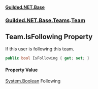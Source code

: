 #### [Guilded.NET.Base](Guilded_NET_Base.md 'Guilded.NET.Base')
### [Guilded.NET.Base.Teams](Guilded_NET_Base.md#Guilded_NET_Base_Teams 'Guilded.NET.Base.Teams').[Team](Team.md 'Guilded.NET.Base.Teams.Team')
## Team.IsFollowing Property
If this user is following this team.  
```csharp
public bool IsFollowing { get; set; }
```
#### Property Value
[System.Boolean](https://docs.microsoft.com/en-us/dotnet/api/System.Boolean 'System.Boolean')
Following
